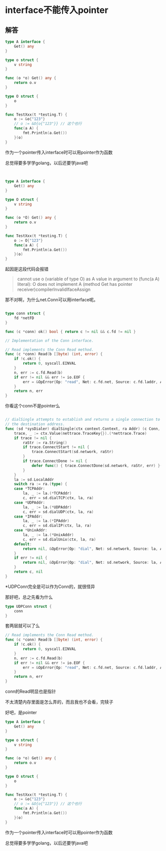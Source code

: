 # interface不能传入pointer

## 解答

```go
type A interface {
	Get() any
}

type o struct {
	v string
}

func (o *o) Get() any {
	return o.v
}

type O struct {
	o
}

func TestXxx(t *testing.T) {
	o := &o{"123"}
	// o := &O{o{"123"}} // 这个也行
	func(a A) {
		fmt.Println(a.Get())
	}(o)
}
```

作为一个pointer传入interface时可以用pointer作为函数

总觉得要多学学golang，以后还要学java吧

## 


```go

type A interface {
	Get() any
}

type O struct {
	v string
}

func (o *O) Get() any {
	return o.v
}

func TestXxx(t *testing.T) {
	o := O{"123"}
	func(a A) {
		fmt.Println(a.Get())
	}(o)
}

```

起因是这段代码会报错
> cannot use o (variable of type O) as A value in argument to (func(a A) literal): O does not implement A (method Get has pointer receiver)compilerInvalidIfaceAssign

那不对啊，为什么net.Conn可以用interface呢。

```go

type conn struct {
	fd *netFD
}

func (c *conn) ok() bool { return c != nil && c.fd != nil }

// Implementation of the Conn interface.

// Read implements the Conn Read method.
func (c *conn) Read(b []byte) (int, error) {
	if !c.ok() {
		return 0, syscall.EINVAL
	}
	n, err := c.fd.Read(b)
	if err != nil && err != io.EOF {
		err = &OpError{Op: "read", Net: c.fd.net, Source: c.fd.laddr, Addr: c.fd.raddr, Err: err}
	}
	return n, err
}

```

你看这个conn不是pointer么

```go

// dialSingle attempts to establish and returns a single connection to
// the destination address.
func (sd *sysDialer) dialSingle(ctx context.Context, ra Addr) (c Conn, err error) {
	trace, _ := ctx.Value(nettrace.TraceKey{}).(*nettrace.Trace)
	if trace != nil {
		raStr := ra.String()
		if trace.ConnectStart != nil {
			trace.ConnectStart(sd.network, raStr)
		}
		if trace.ConnectDone != nil {
			defer func() { trace.ConnectDone(sd.network, raStr, err) }()
		}
	}
	la := sd.LocalAddr
	switch ra := ra.(type) {
	case *TCPAddr:
		la, _ := la.(*TCPAddr)
		c, err = sd.dialTCP(ctx, la, ra)
	case *UDPAddr:
		la, _ := la.(*UDPAddr)
		c, err = sd.dialUDP(ctx, la, ra)
	case *IPAddr:
		la, _ := la.(*IPAddr)
		c, err = sd.dialIP(ctx, la, ra)
	case *UnixAddr:
		la, _ := la.(*UnixAddr)
		c, err = sd.dialUnix(ctx, la, ra)
	default:
		return nil, &OpError{Op: "dial", Net: sd.network, Source: la, Addr: ra, Err: &AddrError{Err: "unexpected address type", Addr: sd.address}}
	}
	if err != nil {
		return nil, &OpError{Op: "dial", Net: sd.network, Source: la, Addr: ra, Err: err} // c is non-nil interface containing nil pointer
	}
	return c, nil
}

```

*UDPConn完全是可以作为Conn的，就很怪异

那好吧，总之先看为什么

```go
type UDPConn struct {
	conn
}
```

套两层就可以了么

```go
// Read implements the Conn Read method.
func (c *conn) Read(b []byte) (int, error) {
	if !c.ok() {
		return 0, syscall.EINVAL
	}
	n, err := c.fd.Read(b)
	if err != nil && err != io.EOF {
		err = &OpError{Op: "read", Net: c.fd.net, Source: c.fd.laddr, Addr: c.fd.raddr, Err: err}
	}
	return n, err
}
```

conn的Read明显也是指针

不太清楚内存里面是怎么弄的，而且我也不会看，完犊子

好吧，是pointer

```go
type A interface {
	Get() any
}

type o struct {
	v string
}

func (o *o) Get() any {
	return o.v
}

type O struct {
	o
}

func TestXxx(t *testing.T) {
	o := &o{"123"}
	// o := &O{o{"123"}} // 这个也行
	func(a A) {
		fmt.Println(a.Get())
	}(o)
}
```

作为一个pointer传入interface时可以用pointer作为函数

总觉得要多学学golang，以后还要学java吧